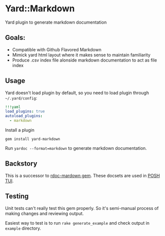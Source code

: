 # Yard::Markdown

Yard plugin to generate markdown documentation

## Goals:
- Compatible with Github Flavored Markdown
- Mimick yard html layout where it makes sense to maintain familiarity
- Produce .csv index file alonside markdown documentation to act as file index

## Usage
Yard doesn't load plugin by default, so you need to load plugin through `~/.yard/config`:

```yaml
!!!yaml
load_plugins: true
autoload_plugins:
  - markdown
```

Install a plugin
```
gem install yard-markdown
```

Run `yardoc --format=markdown` to generate markdown documentation.

## Backstory
This is a successor to [rdoc-mardown gem](https://github.com/skatkov/rdoc-markdown/tree/main/example). These docsets are used in [POSH TUI](https://poshtui.com).

## Testing
Unit tests can't really test this gem properly. So it's semi-manual process of making changes and reviewing output.

Easiest way to test is to run `rake generate_example` and check output in `example` directory.
